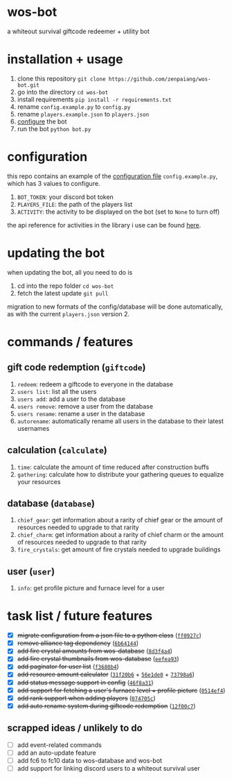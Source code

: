 # wos-bot

a whiteout survival giftcode redeemer + utility bot

# installation + usage

1. clone this repository `git clone https://github.com/zenpaiang/wos-bot.git`
2. go into the directory `cd wos-bot`
3. install requirements `pip install -r requirements.txt`
4. rename `config.example.py` to `config.py`
5. rename `players.example.json` to `players.json`
6. [configure](#configuration) the bot
7. run the bot `python bot.py`

# configuration

this repo contains an example of the [configuration file](config.example.py) `config.example.py`, which has 3 values to configure.

1. `BOT_TOKEN`: your discord bot token
2. `PLAYERS_FILE`: the path of the players list
3. `ACTIVITY`: the activity to be displayed on the bot (set to `None` to turn off)

the api reference for activities in the library i use can be found [here](https://interactions-py.github.io/interactions.py/API%20Reference/API%20Reference/models/Discord/activity/).

# updating the bot

when updating the bot, all you need to do is  
  
1. cd into the repo folder `cd wos-bot`
2. fetch the latest update `git pull`

migration to new formats of the config/database will be done automatically, as with the current `players.json` version 2.

# commands / features

## gift code redemption (`giftcode`)

1. `redeem`: redeem a giftcode to everyone in the database
2. `users list`: list all the users
3. `users add`: add a user to the database
4. `users remove`: remove a user from the database
5. `users rename`: rename a user in the database
6. `autorename`: automatically rename all users in the database to their latest usernames

## calculation (`calculate`)

1. `time`: calculate the amount of time reduced after construction buffs
2. `gathering`: calculate how to distribute your gathering queues to equalize your resources

## database (`database`)

1. `chief_gear`: get information about a rarity of chief gear or the amount of resources needed to upgrade to that rarity
2. `chief_charm`: get information about a rarity of chief charm or the amount of resources needed to upgrade to that rarity
3. `fire_crystals`: get amount of fire crystals needed to upgrade buildings

## user (`user`)

1. `info`: get profile picture and furnace level for a user

# task list / future features

- [x] ~~migrate configuration from a json file to a python class~~ ([`ff0927c`](https://github.com/zenpaiang/wos-bot/commit/ff0927c55edbd2d070a0239b588a48f77ea415a1))
- [x] ~~remove alliance tag dependency~~ ([`6b64144`](https://github.com/zenpaiang/wos-bot/commit/6b64144ec9da8044fe360f5851112fcece4e0216))
- [x] ~~add fire crystal amounts from wos-database~~ ([`8d3f4a4`](https://github.com/zenpaiang/wos-bot/commit/8d3f4a47ca7c7657a135ce929901e93ba37b290f))
- [x] ~~add fire crystal thumbnails from wos-database~~ ([`eefea93`](https://github.com/zenpaiang/wos-bot/commit/eefea93b86c3dc0ed693ad19b4862663ee66ea8c))
- [x] ~~add paginator for user list~~ ([`f3680b4`](https://github.com/zenpaiang/wos-bot/commit/f3680b4c49929a0c178f771a2829891e071bdd91))
- [x] ~~add resource amount calculator~~ ([`31f20b6`](https://github.com/zenpaiang/wos-bot/commit/31f20b61fb62d671d1403c3134128ccaa815b152) + [`56e1de0`](https://github.com/zenpaiang/wos-bot/commit/56e1de0f016865d03dd96019f26ccaa16cc48a6b) + [`73798a6`](https://github.com/zenpaiang/wos-bot/commit/73798a6258f3cbe197c5eadccf63f16e8d1179ab))
- [x] ~~add status message support in config~~ ([`46f8a31`](https://github.com/zenpaiang/wos-bot/commit/46f8a3110f40f83edae5986b8d095c8134cba0ae))
- [x] ~~add support for fetching a user's furnace level + profile picture~~ ([`0514ef4`](https://github.com/zenpaiang/wos-bot/commit/0514ef429fb4678e0d4f8a924ec693e99b3ef150))
- [x] ~~add rank support when adding players~~ ([`074705c`](https://github.com/zenpaiang/wos-bot/commit/074705c90be0b0f8587bcb622d0b6264ce3adc67))
- [x] ~~add auto rename system during giftcode redemption~~ ([`12f00c7`](https://github.com/zenpaiang/wos-bot/commit/12f00c76864a1d620527f58e914c12ffb81250d2))

## scrapped ideas / unlikely to do

- [ ] add event-related commands
- [ ] add an auto-update feature
- [ ] add fc6 to fc10 data to wos-database and wos-bot
- [ ] add support for linking discord users to a whiteout survival user